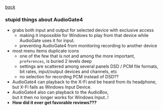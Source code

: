 [*back*](README.md)  

### stupid things about AudioGate4
- grabs both input and output for selected device with exclusive access
   - making it impossible for Windows to play from that device
     while AudioGate uses it for input.
   - preventing AudioGate4 from monitoring recording to another device
- most menu items duplicate icons
  - one of the few that is not and among the more important, `preferences`,
    is buried 2 levels deep
  - settings are scattered among several panels
    DSD / PCM file formats, bit rates, input/output devices and channels, etc
  - no selection for recording PCM instead of DSD??
- AudioGate4 can playback to the X-Fi and be heard from its headphone,
  but X-Fi fails as Windows Input Device.
- AudioGate4 also can playback to the AudioBox,  
  but it then no longer works for Windows Input..!  
- **How did it ever get favorable reviews???**
